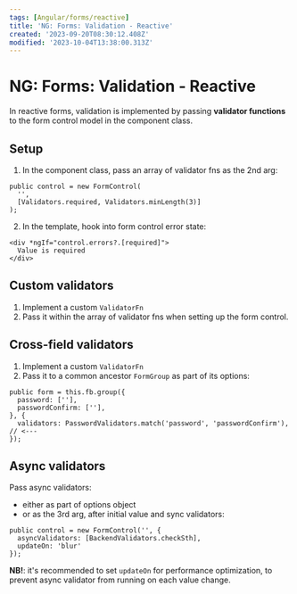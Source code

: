```yaml
---
tags: [Angular/forms/reactive]
title: 'NG: Forms: Validation - Reactive'
created: '2023-09-20T08:30:12.408Z'
modified: '2023-10-04T13:38:00.313Z'
---
```


# NG: Forms: Validation - Reactive

In reactive forms, validation is implemented by passing **validator functions** to the form control model in the component class.


## Setup

1. In the component class, pass an array of validator fns as the 2nd arg:
```
public control = new FormControl(
  '', 
  [Validators.required, Validators.minLength(3)]
);
```

2. In the template, hook into form control error state:
```
<div *ngIf="control.errors?.[required]">
  Value is required
</div>
```


## Custom validators

1. Implement a custom `ValidatorFn`
2. Pass it within the array of validator fns when setting up the form control.


## Cross-field validators

1. Implement a custom `ValidatorFn`
2. Pass it to a common ancestor `FormGroup` as part of its options:
```
public form = this.fb.group({
  password: [''],
  passwordConfirm: [''],
}, {
  validators: PasswordValidators.match('password', 'passwordConfirm'), // <---
});
```


## Async validators

Pass async validators:
- either as part of options object
- or as the 3rd arg, after initial value and sync validators:
```
public control = new FormControl('', {
  asyncValidators: [BackendValidators.checkSth],
  updateOn: 'blur'
});
```

**NB!**: it's recommended to set `updateOn` for performance optimization, to prevent async validator from running on each value change.
